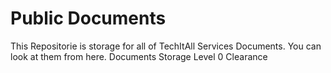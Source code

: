 # Public Documents
This Repositorie is storage for all of TechItAll Services Documents. You can look at them from here.
Documents Storage Level 0 Clearance
